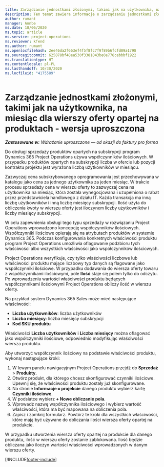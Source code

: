 ```yaml
---
title: Zarządzanie jednostkami złożonymi, takimi jak na użytkownika, na miesiąc dla wierszy oferty opartej na produktach - wersja uproszczona
description: Ten temat zawiera informacje o zarządzaniu jednostkami złożonymi w wierszu oferty opartej na produktach.
author: rumant
manager: Annbe
ms.date: 10/06/2020
ms.topic: article
ms.service: project-operations
ms.reviewer: kfend
ms.author: rumant
ms.openlocfilehash: 2ee46da2f663ef4f5f8fc7f9f89b6fcfd09a1798
ms.sourcegitcommit: 625878bf48ea530f3381843be0e778cebbbf1922
ms.translationtype: HT
ms.contentlocale: pl-PL
ms.lasthandoff: 10/30/2020
ms.locfileid: "4175589"
---
```

# <a name="managing-complex-units-such-as-per-user-per-month-for-product-based-quote-lines---lite"></a>Zarządzanie jednostkami złożonymi, takimi jak na użytkownika, na miesiąc dla wierszy oferty opartej na produktach - wersja uproszczona

_**Zastosowane w:** Wdrażanie uproszczone — od okazji do faktury pro forma_

Do obsługi sprzedaży produktów opartych na subskrypcji program Dynamics 365 Project Operations używa współczynników ilościowych. W przypadku produktów opartych na subskrypcji liczba w ofercie lub pozycji kontraktu projektu jest wyrażona liczbą użytkowników w miesiącu.

Zazwyczaj cena subskrybowanego oprogramowania jest przechowywana w katalogu jako cena za jednego użytkownika za jeden miesiąc. W trakcie procesu sprzedaży cena w wierszu oferty to zazwyczaj cena na użytkownika na miesiąc, która została wynegocjowana i uzupełniona o rabat przez przedstawiciela handlowego z działu IT. Każda transakcja ma inną liczbę użytkowników i inną liczbę miesięcy subskrypcji. Ilość użyta do obliczenia kwoty w wierszu oferty jest iloczynem liczby użytkowników i liczby miesięcy subskrypcji.

W celu zapewnienia obsługi tego typu sprzedaży w rozwiązaniu Project Operations wprowadzono koncepcję współczynników ilościowych. Współczynniki ilościowe opierają się na atrybutach produktów w systemie Dynamics 365. Podczas konfigurowania konkretnych właściwości produktu program Project Operations umożliwia oflagowanie podzbioru tych właściwości albo wszystkich właściwości jako współczynników ilościowych.

Project Operations weryfikuje, czy tylko właściwości liczbowe lub właściwości produktu mające liczbowy typ danych są flagowane jako współczynniki ilościowe. W przypadku dodawania do wiersza oferty towaru z współczynnikami ilościowymi, pole **Ilość** staje się polem tylko do odczytu. Po wprowadzeniu wartości właściwości produktu będących współczynnikami ilościowymi Project Operations obliczy ilość w wierszu oferty.

Na przykład system Dynamics 365 Sales może mieć następujące właściwości:

- **Liczba użytkowników**: liczba użytkowników
- **Liczba miesięcy**: liczba miesięcy subskrypcji
- **Kod SKU produktu**

Właściwości **Liczba użytkowników** i **Liczba miesięcy** można oflagować jako współczynniki ilościowe, odpowiednio modyfikując właściwości wiersza produktu.

Aby utworzyć współczynnik ilościowy na podstawie właściwości produktu, wykonaj następujące kroki:

1. W lewym panelu nawigacyjnym Project Operations przejdź do **Sprzedaż** > **Produkty**.
2. Otwórz produkt, dla którego chcesz skonfigurować czynniki ilościowe. Upewnij się, że właściwości produktu zostały już skonfigurowane.
3. Na stronie **Informacje o projekcie** danego produktu wybierz kartę **Czynniki ilościowe**.
4. W podsiatce wybierz **+ Nowe obliczanie pola**.
5. Wprowadź nazwę współczynnika ilościowego i wybierz wartość właściwości, która ma być mapowana na obliczenia pola.
6. Zapisz i zamknij formularz. Powtórz te kroki dla wszystkich właściwości, które mają być używane do obliczania ilości wiersza oferty opartej na produkcie.

W przypadku utworzenia wiersza oferty opartej na produkcie dla danego produktu, ilość w wierszu oferty zostanie zablokowana. Ilość będzie obliczana jako iloczyn wartości właściwości wprowadzonych w danym wierszu oferty.


[!INCLUDE[footer-include](../../includes/footer-banner.md)]
